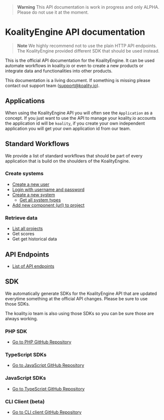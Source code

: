 > **Warning**
> This API documentation is work in progress and only ALPHA. Please do not use it at the moment.

# KoalityEngine API documentation

> **Note**
> We highly recommend not to use the plain HTTP API endpoints. The KoalityEngine provided different SDK that should be used instead. 

This is the official API documentation for the KoalityEngine. It can be used automate workflows in koality.io or even to create a new products or integrate data and functionalities into other products.

This documentation is a living document. If something is missing please contact out support team (support@koality.io).

## Applications

When using the KoalityEngine API you will often see the `Application` as a concept. If you just want to use the API to manage your koality.io accounts the application id will be `koality`, if you create your own independent application you will get your own application id from our team.

## Standard Workflows

We provide a list of standard workflows that should be part of every application that is build on the shoulders of the KoalityEngine. 

### Create systems

- [Create a new user](examples/create/createUser.md)
- [Login with username and password](examples/create/login.md)
- [Create a new system](examples/create/createSystem.md)
  - [Get all system types](examples/read/getSystemTypes.md)
- [Add new component (url) to project](examples/create/createComponent.md)

### Retrieve data

- [List all projects](examples/read/listProjects.md)
- Get scores
- Get get historical data

## API Endpoints

- [List of API endpoints](RepositoryOverviews.md)

## SDK

We automatically generate SDKs for the KoalityEngine API that are updated everytime something at the official API changes. Please be sure to use those SDKs.

The koality.io team is also using those SDKs so you can be sure those are always working.

### PHP SDK

- [Go to PHP GitHub Repository](https://github.com/leankoala-gmbh/leankoala-client-php)

### TypeScript SDKs

- [Go to JavaScript GitHub Repository](https://github.com/leankoala-gmbh/leankoala-client-typescript)

### JavaScript SDKs

- [Go to TypeScript GitHub Repository](https://github.com/leankoala-gmbh/leankoala-client-javascript)

### CLI Client (beta)

- [Go to CLI client GitHub Repository](https://github.com/koality-io/KoalityEngineCli)
